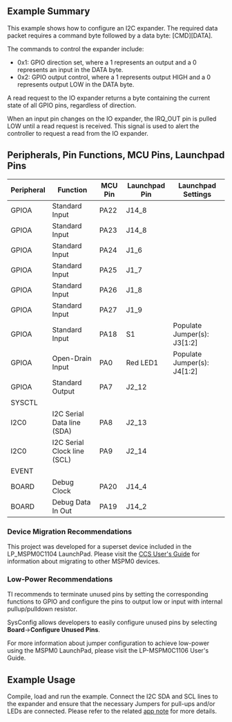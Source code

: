 ## Example Summary

This example shows how to configure an I2C expander. The required data packet requires a command byte followed by a data byte: [CMD][DATA].

The commands to control the expander include:
- 0x1: GPIO direction set, where a 1 represents an output and a 0 represents an input in the DATA byte.
- 0x2: GPIO output control, where a 1 represents output HIGH and a 0 represents output LOW in the DATA byte.

A read request to the IO expander returns a byte containing the current state of all GPIO pins, regardless of direction.

When an input pin changes on the IO expander, the IRQ_OUT pin is pulled LOW until a read request is received. This signal is used to alert the controller to request a read from the IO expander.

## Peripherals, Pin Functions, MCU Pins, Launchpad Pins
| Peripheral | Function | MCU Pin | Launchpad Pin | Launchpad Settings |
| --- | --- | --- | --- | --- |
| GPIOA | Standard Input | PA22 | J14_8 |  |
| GPIOA | Standard Input | PA23 | J14_8 |  |
| GPIOA | Standard Input | PA24 | J1_6 |  |
| GPIOA | Standard Input | PA25 | J1_7 |  |
| GPIOA | Standard Input | PA26 | J1_8 |  |
| GPIOA | Standard Input | PA27 | J1_9 |  |
| GPIOA | Standard Input | PA18 | S1 | Populate Jumper(s): J3[1:2] |
| GPIOA | Open-Drain Input | PA0 | Red LED1 | Populate Jumper(s): J4[1:2] |
| GPIOA | Standard Output | PA7 | J2_12 |  |
| SYSCTL |  |  |  |  |
| I2C0 | I2C Serial Data line (SDA) | PA8 | J2_13 |  |
| I2C0 | I2C Serial Clock line (SCL) | PA9 | J2_14 |  |
| EVENT |  |  |  |  |
| BOARD | Debug Clock | PA20 | J14_4 |  |
| BOARD | Debug Data In Out | PA19 | J14_2 |  |

### Device Migration Recommendations
This project was developed for a superset device included in the LP_MSPM0C1104 LaunchPad. Please
visit the [CCS User's Guide](https://software-dl.ti.com/msp430/esd/MSPM0-SDK/latest/docs/english/tools/ccs_ide_guide/doc_guide/doc_guide-srcs/ccs_ide_guide.html#sysconfig-project-migration)
for information about migrating to other MSPM0 devices.

### Low-Power Recommendations
TI recommends to terminate unused pins by setting the corresponding functions to
GPIO and configure the pins to output low or input with internal
pullup/pulldown resistor.

SysConfig allows developers to easily configure unused pins by selecting **Board**→**Configure Unused Pins**.

For more information about jumper configuration to achieve low-power using the
MSPM0 LaunchPad, please visit the LP-MSPM0C1106 User's Guide.

## Example Usage

Compile, load and run the example. Connect the I2C SDA and SCL lines to the expander and ensure that the necessary Jumpers for pull-ups and/or LEDs are connected. Please refer to the related [app note](https://www.ti.com/lit/slaael4) for more details.
